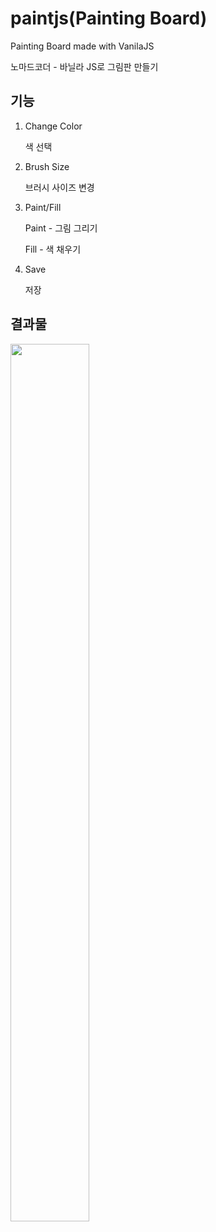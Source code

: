 paintjs(Painting Board)
==============

Painting Board made with VanilaJS

노마드코더 - 바닐라 JS로 그림판 만들기

기능
----

1. Change Color

    색 선택

2. Brush Size
  
    브러시 사이즈 변경

3. Paint/Fill
  
    Paint - 그림 그리기
  
    Fill - 색 채우기

4. Save
  
    저장


결과물
------
<img src="https://user-images.githubusercontent.com/72875528/108388934-7d4cc500-7252-11eb-8a0d-dbdd2f2ef6e3.PNG" width="50%" height="60%">

